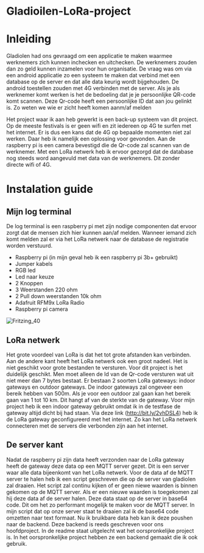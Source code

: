 # Gladioilen-LoRa-project

# Inleiding
Gladiolen had ons gevraagd om een applicatie te maken waarmee werknemers zich kunnen inchecken en uitchecken. De werknemers zouden dan zo geld kunnen inzamelen voor hun organisatie. De vraag was om via een android applicatie zo een systeem te maken dat verbind met een database op de server en dat alle data keurig wordt bijgehouden. De android toestellen zouden met 4G verbinden met de server. Als je als werknemer komt werken is het de bedoeling dat je je persoonlijke QR-code komt scannen. Deze Qr-code heeft een persoonlijke ID dat aan jou gelinkt is. Zo weten we wie er zicht heeft komen aanm/af melden

Het project waar ik aan heb gewerkt is een back-up systeem van dit project. Op de meeste festivals is er geen wifi en zit iedereen op 4G te surfen met het internet. Er is dus een kans dat de 4G op bepaalde momenten niet zal werken. Daar heb ik namelijk een oplossing voor gevonden. Aan de raspberry pi is een camera bevestigd die de Qr-code zal scannen van de werknemer. Met een LoRa netwerk heb ik ervoor gezorgd dat de database nog steeds word aangevuld met data van de werknemers. Dit zonder directe wifi of 4G. 

# Instalation guide
## Mijn log terminal
De log terminal is een raspberry pi met zijn nodige componenten dat ervoor zorgt dat de mensen zich hier kunnen aan/af melden. Wanneer iemand zich komt melden zal er via het LoRa netwerk naar de database de registratie worden verstuurd.
  * Raspberry pi (in mijn geval heb ik een raspberry pi 3b+ gebruikt)
  * Jumper kabels
  * RGB led
  * Led naar keuze
  * 2 Knoppen
  * 3 Weerstanden 220 ohm
  * 2 Pull down weerstanden 10k ohm
  * Adafruit RFM9x LoRa Radio
  * Raspberry pi camera

![Fritzing_40](https://user-images.githubusercontent.com/38457884/75234731-626c7f80-57bb-11ea-82a4-980ed84fb3ce.png)

## LoRa netwerk
Het grote voordeel van LoRa is dat het tot grote afstanden kan verbinden. Aan de andere kant heeft het LoRa netwerk ook een groot nadeel. Het is niet geschikt voor grote bestanden te versturen. Voor dit project is het duidelijk geschikt. Men moet alleen de Id van de Qr-code versturen wat uit niet meer dan 7 bytes bestaat. Er bestaan 2 soorten LoRa gateways: indoor gateways en outdoor gateways. De indoor gateways zal ongeveer een bereik hebben van 500m. Als je voor een outdoor zal gaan kan het bereik gaan van 1 tot 10 km. Dit hangt af van de sterkte van de gateway.
Voor mijn project heb ik een indoor gateway gebruikt omdat ik in de testfase de gateway altijd dicht bij had staan. Via deze link (http://bit.ly/2vhDSL4) heb ik de LoRa gateway geconfigureerd met het internet. Zo kan het LoRa netwerk connecteren met de servers die verbonden zijn aan het internet. 


## De server kant
Nadat de raspberry pi zijn data heeft verzonden naar de LoRa gateway heeft de gateway deze data op een MQTT server gezet. Dit is een server waar alle data bijeenkomt van het LoRa netwerk. Voor de data af de MQTT server te halen heb ik een script geschreven die op de server van gladiolen zal draaien. Het script zal continu kijken of er geen niewe waarden is binnen gekomen op de MQTT server. Als er een nieuwe waarden is toegekomen zal hij deze data af de server halen. Deze data staat op de server in base64 code. Dit om het zo performant mogelijk te maken voor de MQTT server. In mijn script dat op onze server staat te draaien zal ik de base64 code omzetten naar text formaat. Nu ik bruikbare data heb kan ik deze poushen naar de backend. Deze backend is reeds geschreven voor ons hoofdproject. In de readme staat uitgelecht wat het oorspronkelijke project is. In het oorspronkelijke project hebben ze een backend gemaakt die ik ook gebruik. 

